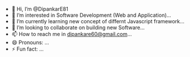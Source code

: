 - 👋 Hi, I’m @DipankarE81
- 👀 I’m interested in Software Development (Web and Application)...
- 🌱 I’m currently learning new concept of differnt Javascript framework...
- 💞️ I’m looking to collaborate on building new Software...
- 📫 How to reach me in dipankare60@gmail.com...
- 😄 Pronouns: ...
- ⚡ Fun fact: ...

<!---
DipankarE81/DipankarE81 is a ✨ special ✨ repository because its `README.md` (this file) appears on your GitHub profile.
You can click the Preview link to take a look at your changes.
--->
